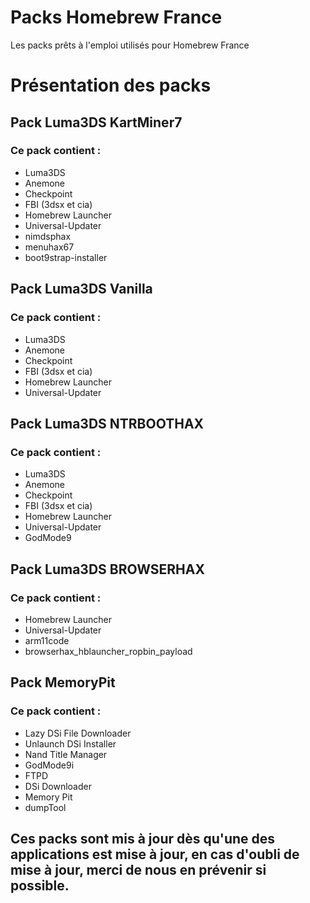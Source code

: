 # Packs Homebrew France
Les packs prêts à l'emploi utilisés pour Homebrew France

# Présentation des packs

## Pack Luma3DS KartMiner7
### Ce pack contient :
- Luma3DS
- Anemone
- Checkpoint
- FBI (3dsx et cia)
- Homebrew Launcher
- Universal-Updater
- nimdsphax
- menuhax67
- boot9strap-installer

## Pack Luma3DS Vanilla
### Ce pack contient :
- Luma3DS
- Anemone
- Checkpoint
- FBI (3dsx et cia)
- Homebrew Launcher
- Universal-Updater

## Pack Luma3DS NTRBOOTHAX
### Ce pack contient :
- Luma3DS
- Anemone 
- Checkpoint
- FBI (3dsx et cia)
- Homebrew Launcher
- Universal-Updater
- GodMode9

## Pack Luma3DS BROWSERHAX
### Ce pack contient :
- Homebrew Launcher
- Universal-Updater 
- arm11code
- browserhax_hblauncher_ropbin_payload

## Pack MemoryPit
### Ce pack contient :
- Lazy DSi File Downloader
- Unlaunch DSi Installer
- Nand Title Manager
- GodMode9i
- FTPD
- DSi Downloader
- Memory Pit
- dumpTool

## Ces packs sont mis à jour dès qu'une des applications est mise à jour, en cas d'oubli de mise à jour, merci de nous en prévenir si possible.
